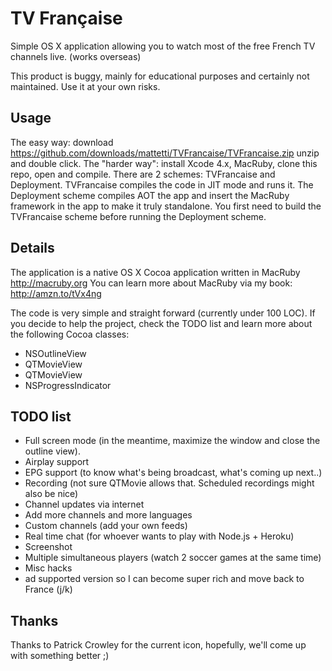 # TV Française

Simple OS X application allowing you to watch most of the free French TV
channels live. (works overseas)

This product is buggy, mainly for educational purposes and certainly not
maintained. Use it at your own risks.

## Usage

The easy way: download https://github.com/downloads/mattetti/TVFrancaise/TVFrancaise.zip unzip and double click.
The "harder way": install Xcode 4.x, MacRuby, clone this repo, open and
compile. There are 2 schemes: TVFrancaise and Deployment. TVFrancaise
compiles the code in JIT mode and runs it. 
The Deployment scheme compiles AOT the app and insert the MacRuby framework in the app to make it truly standalone.
You first need to build the TVFrancaise scheme before running the
Deployment scheme.


## Details

The application is a native OS X Cocoa application written in MacRuby
http://macruby.org You can learn more about MacRuby via my book: http://amzn.to/tVx4ng

The code is very simple and straight forward (currently under 100 LOC).
If you decide to help the project, check the TODO list and learn more
about the following Cocoa classes:

* NSOutlineView
* QTMovieView
* QTMovieView
* NSProgressIndicator

## TODO list

* Full screen mode (in the meantime, maximize the window and close the
  outline view).
* Airplay support
* EPG support (to know what's being broadcast, what's coming up next..)
* Recording (not sure QTMovie allows that. Scheduled recordings might also be nice)
* Channel updates via internet
* Add more channels and more languages
* Custom channels (add your own feeds)
* Real time chat (for whoever wants to play with Node.js + Heroku)
* Screenshot
* Multiple simultaneous players (watch 2 soccer games at the same time)
* Misc hacks
* ad supported version so I can become super rich and move back to France (j/k)

## Thanks

Thanks to Patrick Crowley for the current icon, hopefully, we'll come up
with something better ;)
